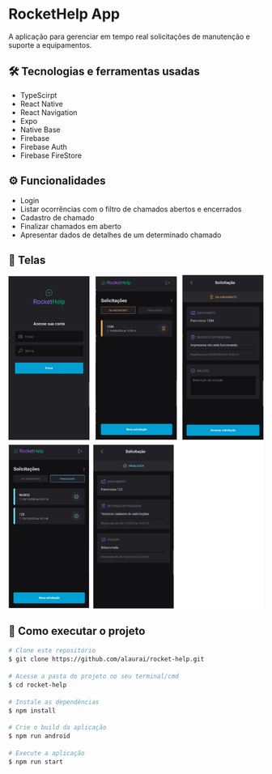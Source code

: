 # RocketHelp App

A aplicação para gerenciar em tempo real solicitações de manutenção e suporte a equipamentos.

## 🛠 Tecnologias e ferramentas usadas

- TypeScirpt
- React Native
- React Navigation
- Expo
- Native Base
- Firebase
- Firebase Auth
- Firebase FireStore

## ⚙️ Funcionalidades

- Login
- Listar ocorrências com o filtro de chamados abertos e encerrados
- Cadastro de chamado
- Finalizar chamados em aberto
- Apresentar dados de detalhes de um determinado chamado

## 📱 Telas
![Telas do app](https://github.com/alaurai/rocket-help/blob/main/github/telas.png)
## 🚀 Como executar o projeto

```bash
# Clone este repositório
$ git clone https://github.com/alaurai/rocket-help.git

# Acesse a pasta do projeto no seu terminal/cmd
$ cd rocket-help

# Instale as dependências
$ npm install

# Crie o build da aplicação 
$ npm run android

# Execute a aplicação
$ npm run start
```
